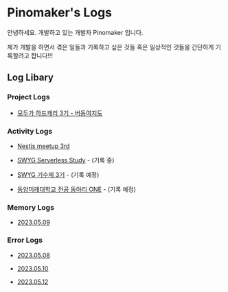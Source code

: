 # Pinomaker's Logs

안녕하세요. 개발하고 있는 개발자 Pinomaker 입니다.

제가 개발을 하면서 겪은 일들과 기록하고 싶은 것들 혹은 일상적인 것들을 간단하게 기록할려고 합니다!!!

## Log Libary

### Project Logs

- [모두가 하드캐리 3기 - 버동여지도](project-logs/budmap.md)

### Activity Logs

- [Nestjs meetup 3rd](activity-logs/nestjs-meetup-3rd.md)

- [SWYG Serverless Study](activity-logs/swyg-serverless-study.md) - (기록 중)

- [SWYG 기수제 3기](activity-logs/swyg-meetup-3rd.md) - (기록 예정)

- [동양미래대학교 전공 동아리 ONE](activity-logs/dmu-one.md) - (기록 예정)

### Memory Logs

- [2023.05.09](memory-logs/20230509.md)

### Error Logs

- [2023.05.08](error-logs/20230508.md)

- [2023.05.10](error-logs/20230510.md)

- [2023.05.12](error-logs/20230512.md)
